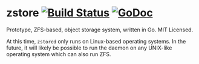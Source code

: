 zstore [![Build Status](https://travis-ci.org/mdlayher/zstore.svg?branch=master)](https://travis-ci.org/mdlayher/zstore) [![GoDoc](http://godoc.org/github.com/mdlayher/zstore?status.svg)](http://godoc.org/github.com/mdlayher/zstore)
======

Prototype, ZFS-based, object storage system, written in Go.  MIT Licensed.

At this time, `zstored` only runs on Linux-based operating systems.  In the future,
it will likely be possible to run the daemon on any UNIX-like operating system
which can also run ZFS.
